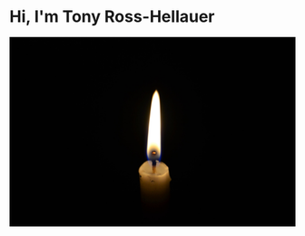 # Hi, I'm Tony Ross-Hellauer

![Image](https://github.com/tonyR-H/tonyR-H.github.io/blob/master/2017-06-26-06-54-45.jpg)
